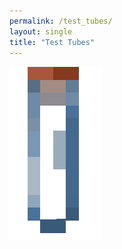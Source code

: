 ```yaml
---
permalink: /test_tubes/
layout: single
title: "Test Tubes"
---
```


![Test Tube Image](../assets/test_tube.png)
